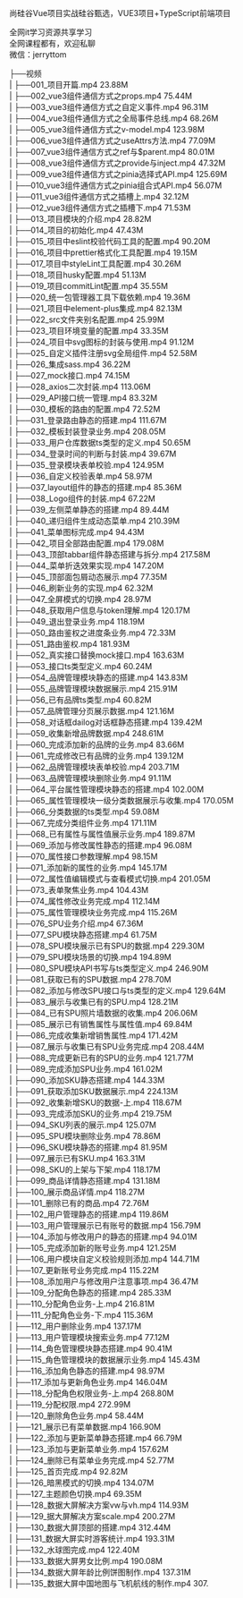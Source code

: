 尚硅谷Vue项目实战硅谷甄选，VUE3项目+TypeScript前端项目

全网it学习资源共享学习<br>全网课程都有，欢迎私聊<br>微信：jerryttom<br>

├──视频<br> | ├──001_项目开篇.mp4 23.88M<br> | ├──002_vue3组件通信方式之props.mp4 75.44M<br> | ├──003_vue3组件通信方式之自定义事件.mp4 96.31M<br> | ├──004_vue3组件通信方式之全局事件总线.mp4 68.26M<br> | ├──005_vue3组件通信方式之v-model.mp4 123.98M<br> | ├──006_vue3组件通信方式之useAttrs方法.mp4 77.09M<br> | ├──007_vue3组件通信方式之ref与$parent.mp4 80.01M<br> | ├──008_vue3组件通信方式之provide与inject.mp4 47.32M<br> | ├──009_vue3组件通信方式之pinia选择式API.mp4 125.69M<br> | ├──010_vue3组件通信方式之pinia组合式API.mp4 56.07M<br> | ├──011_vue3组件通信方式之插槽上.mp4 32.12M<br> | ├──012_vue3组件通信方式之插槽下.mp4 71.53M<br> | ├──013_项目模块的介绍.mp4 28.82M<br> | ├──014_项目的初始化.mp4 47.43M<br> | ├──015_项目中eslint校验代码工具的配置.mp4 90.20M<br> | ├──016_项目中prettier格式化工具配置.mp4 19.15M<br> | ├──017_项目中styleLint工具配置.mp4 30.26M<br> | ├──018_项目husky配置.mp4 51.13M<br> | ├──019_项目commitLint配置.mp4 35.55M<br> | ├──020_统一包管理器工具下载依赖.mp4 19.36M<br> | ├──021_项目中element-plus集成.mp4 82.13M<br> | ├──022_src文件夹别名配置.mp4 25.99M<br> | ├──023_项目环境变量的配置.mp4 33.35M<br> | ├──024_项目中svg图标的封装与使用.mp4 91.12M<br> | ├──025_自定义插件注册svg全局组件.mp4 52.58M<br> | ├──026_集成sass.mp4 36.22M<br> | ├──027_mock接口.mp4 74.15M<br> | ├──028_axios二次封装.mp4 113.06M<br> | ├──029_API接口统一管理.mp4 83.32M<br> | ├──030_模板的路由的配置.mp4 72.52M<br> | ├──031_登录路由静态的搭建.mp4 111.67M<br> | ├──032_模板封装登录业务.mp4 208.05M<br> | ├──033_用户仓库数据ts类型的定义.mp4 50.65M<br> | ├──034_登录时间的判断与封装.mp4 39.67M<br> | ├──035_登录模块表单校验.mp4 124.95M<br> | ├──036_自定义校验表单.mp4 58.97M<br> | ├──037_layout组件的静态的搭建.mp4 85.36M<br> | ├──038_Logo组件的封装.mp4 67.22M<br> | ├──039_左侧菜单静态的搭建.mp4 89.44M<br> | ├──040_递归组件生成动态菜单.mp4 210.39M<br> | ├──041_菜单图标完成.mp4 94.43M<br> | ├──042_项目全部路由配置.mp4 179.08M<br> | ├──043_顶部tabbar组件静态搭建与拆分.mp4 217.58M<br> | ├──044_菜单折迭效果实现.mp4 147.20M<br> | ├──045_顶部面包屑动态展示.mp4 77.35M<br> | ├──046_刷新业务的实现.mp4 62.32M<br> | ├──047_全屏模式的切换.mp4 28.97M<br> | ├──048_获取用户信息与token理解.mp4 120.17M<br> | ├──049_退出登录业务.mp4 118.19M<br> | ├──050_路由鉴权之进度条业务.mp4 72.33M<br> | ├──051_路由鉴权.mp4 181.93M<br> | ├──052_真实接口替换mock接口.mp4 163.63M<br> | ├──053_接口ts类型定义.mp4 60.24M<br> | ├──054_品牌管理模块静态的搭建.mp4 143.83M<br> | ├──055_品牌管理模块数据展示.mp4 215.91M<br> | ├──056_已有品牌ts类型.mp4 60.82M<br> | ├──057_品牌管理分页展示数据.mp4 121.16M<br> | ├──058_对话框dailog对话框静态搭建.mp4 139.42M<br> | ├──059_收集新增品牌数据.mp4 248.61M<br> | ├──060_完成添加新的品牌的业务.mp4 83.66M<br> | ├──061_完成修改已有品牌的业务.mp4 139.12M<br> | ├──062_品牌管理模块表单校验.mp4 203.71M<br> | ├──063_品牌管理模块删除业务.mp4 91.11M<br> | ├──064_平台属性管理模块静态的搭建.mp4 102.00M<br> | ├──065_属性管理模块一级分类数据展示与收集.mp4 170.05M<br> | ├──066_分类数据的ts类型.mp4 59.08M<br> | ├──067_完成分类组件业务.mp4 171.11M<br> | ├──068_已有属性与属性值展示业务.mp4 189.87M<br> | ├──069_添加与修改属性静态的搭建.mp4 96.08M<br> | ├──070_属性接口参数理解.mp4 98.15M<br> | ├──071_添加新的属性的业务.mp4 145.17M<br> | ├──072_属性值编辑模式与查看模式切换.mp4 201.05M<br> | ├──073_表单聚焦业务.mp4 104.43M<br> | ├──074_属性修改业务完成.mp4 112.14M<br> | ├──075_属性管理模块业务完成.mp4 115.26M<br> | ├──076_SPU业务介绍.mp4 67.36M<br> | ├──077_SPU模块静态搭建.mp4 61.75M<br> | ├──078_SPU模块展示已有SPU的数据.mp4 229.30M<br> | ├──079_SPU模块场景的切换.mp4 194.89M<br> | ├──080_SPU模块API书写与ts类型定义.mp4 246.90M<br> | ├──081_获取已有的SPU数据.mp4 278.70M<br> | ├──082_添加与修改SPU接口与ts类型的定义.mp4 129.64M<br> | ├──083_展示与收集已有的SPU.mp4 128.21M<br> | ├──084_已有SPU照片墙数据的收集.mp4 206.06M<br> | ├──085_展示已有销售属性与属性值.mp4 69.84M<br> | ├──086_完成收集新增销售属性.mp4 171.42M<br> | ├──087_展示与收集已有SPU业务完成.mp4 208.44M<br> | ├──088_完成更新已有的SPU的业务.mp4 121.77M<br> | ├──089_完成添加SPU业务.mp4 161.02M<br> | ├──090_添加SKU静态搭建.mp4 144.33M<br> | ├──091_获取添加SKU数据展示.mp4 224.13M<br> | ├──092_收集新增SKU的数据-上.mp4 118.67M<br> | ├──093_完成添加SKU的业务.mp4 219.75M<br> | ├──094_SKU列表的展示.mp4 125.07M<br> | ├──095_SPU模块删除业务.mp4 78.86M<br> | ├──096_SKU模块静态的搭建.mp4 81.95M<br> | ├──097_展示已有SKU.mp4 163.31M<br> | ├──098_SKU的上架与下架.mp4 118.17M<br> | ├──099_商品详情静态搭建.mp4 131.18M<br> | ├──100_展示商品详情.mp4 118.27M<br> | ├──101_删除已有的商品.mp4 72.76M<br> | ├──102_用户管理静态的搭建.mp4 119.86M<br> | ├──103_用户管理展示已有账号的数据.mp4 156.79M<br> | ├──104_添加与修改用户的静态的搭建.mp4 94.01M<br> | ├──105_完成添加新的账号业务.mp4 121.25M<br> | ├──106_用户模块自定义校验规则添加.mp4 144.71M<br> | ├──107_更新账号业务完成.mp4 115.22M<br> | ├──108_添加用户与修改用户注意事项.mp4 36.47M<br> | ├──109_分配角色静态的搭建.mp4 285.33M<br> | ├──110_分配角色业务-上.mp4 216.81M<br> | ├──111_分配角色业务-下.mp4 115.36M<br> | ├──112_用户删除业务.mp4 137.17M<br> | ├──113_用户管理模块搜索业务.mp4 77.12M<br> | ├──114_角色管理模块静态搭建.mp4 90.41M<br> | ├──115_角色管理模块的数据展示业务.mp4 145.43M<br> | ├──116_添加角色静态的搭建.mp4 98.97M<br> | ├──117_添加与更新角色业务.mp4 146.04M<br> | ├──118_分配角色权限业务-上.mp4 268.80M<br> | ├──119_分配权限.mp4 272.99M<br> | ├──120_删除角色业务.mp4 58.44M<br> | ├──121_展示已有菜单数据.mp4 166.90M<br> | ├──122_添加与更新菜单静态搭建.mp4 66.79M<br> | ├──123_添加与更新菜单业务.mp4 157.62M<br> | ├──124_删除已有菜单业务完成.mp4 52.77M<br> | ├──125_首页完成.mp4 92.82M<br> | ├──126_暗黑模式的切换.mp4 134.07M<br> | ├──127_主题颜色切换.mp4 69.35M<br> | ├──128_数据大屏解决方案vw与vh.mp4 114.93M<br> | ├──129_据大屏解决方案scale.mp4 200.27M<br> | ├──130_数据大屏顶部的搭建.mp4 312.44M<br> | ├──131_数据大屏实时游客统计.mp4 193.31M<br> | ├──132_水球图完成.mp4 122.40M<br> | ├──133_数据大屏男女比例.mp4 190.08M<br> | ├──134_数据大屏年龄比例饼图制作.mp4 137.31M<br> | ├──135_数据大屏中国地图与飞机航线的制作.mp4 307.